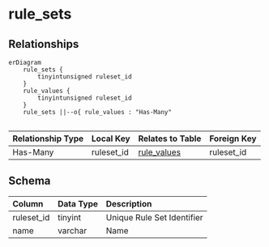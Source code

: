 # rule_sets

## Relationships

```mermaid
erDiagram
    rule_sets {
        tinyintunsigned ruleset_id
    }
    rule_values {
        tinyintunsigned ruleset_id
    }
    rule_sets ||--o{ rule_values : "Has-Many"


```


| Relationship Type | Local Key | Relates to Table | Foreign Key |
| :--- | :--- | :--- | :--- |
| Has-Many | ruleset_id | [rule_values](../../schema/rules/rule_values.md) | ruleset_id |


## Schema

| Column | Data Type | Description |
| :--- | :--- | :--- |
| ruleset_id | tinyint | Unique Rule Set Identifier |
| name | varchar | Name |

